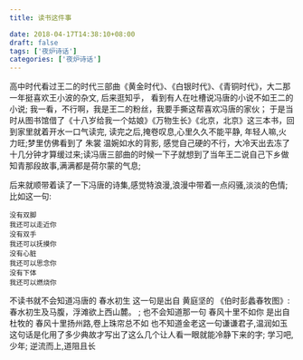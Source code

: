```yaml
---
title: 读书这件事

date: 2018-04-17T14:38:10+08:00 
draft: false
tags: ['夜炉诗话']
categories: ['夜炉诗话']
---
```


高中时代看过王二的时代三部曲《黄金时代》、《白银时代》、《青铜时代》，大二那一年挺喜欢王小波的杂文, 后来逛知乎， 看到有人在吐槽说冯唐的小说不如王二的小说; 我一看，不行啊，我是王二的粉丝，我要手撕这帮喜欢冯唐的家伙； 于是当时从图书馆借了《十八岁给我一个姑娘》《万物生长》《北京，北京》这三本书，回到家里就着开水一口气读完, 读完之后,掩卷叹息,心里久久不能平静, 年轻人嘛,火力旺;梦里仿佛看到了 朱裳 温婉如水的背影, 感觉自己硬的不行，大冷天出去冻了十几分钟才算缓过来;读冯唐三部曲的时候一下子就想到了当年王二说自己下乡做知青那段故事,满满都是荷尔蒙的气息;

后来就顺带着读了一下冯唐的诗集,感觉特浪漫,浪漫中带着一点闷骚,淡淡的色情;
比如这一句:  
```
没有双脚  
我还可以走近你  
没有双手  
我还可以抚摸你  
没有心脏  
我还可以思念你  
没有下体  
我还可以燃烧你
```

不读书就不会知道冯唐的 春水初生 这一句是出自 黄庭坚的 《伯时彭蠡春牧图》: 春水初生及马腹，浮滩欲上西山麓。 ; 也不会知道那一句 春风十里不如你 是出自杜牧的 春风十里扬州路,卷上珠帘总不如 也不知道金老这一句谦谦君子,温润如玉这句话是化用了多少典故才写出了这么几个让人看一眼就能冷静下来的字; 学习吧,少年; 逆流而上,道阻且长
